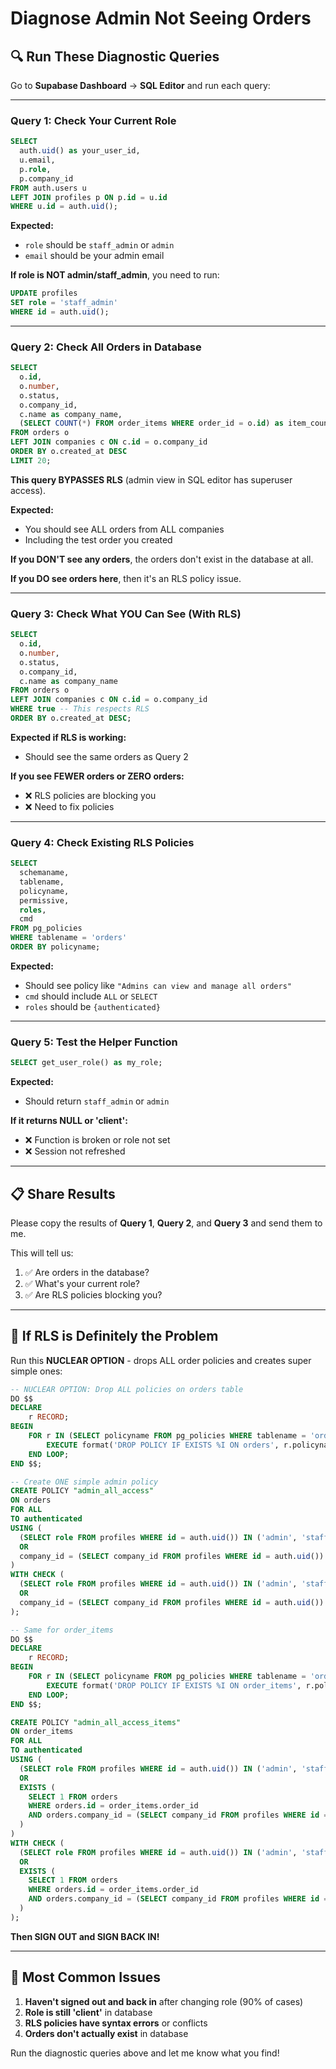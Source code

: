 # Diagnose Admin Not Seeing Orders

## 🔍 Run These Diagnostic Queries

Go to **Supabase Dashboard** → **SQL Editor** and run each query:

---

### **Query 1: Check Your Current Role**
```sql
SELECT 
  auth.uid() as your_user_id,
  u.email,
  p.role,
  p.company_id
FROM auth.users u
LEFT JOIN profiles p ON p.id = u.id
WHERE u.id = auth.uid();
```

**Expected:**
- `role` should be `staff_admin` or `admin`
- `email` should be your admin email

**If role is NOT admin/staff_admin**, you need to run:
```sql
UPDATE profiles 
SET role = 'staff_admin'
WHERE id = auth.uid();
```

---

### **Query 2: Check All Orders in Database**
```sql
SELECT 
  o.id,
  o.number,
  o.status,
  o.company_id,
  c.name as company_name,
  (SELECT COUNT(*) FROM order_items WHERE order_id = o.id) as item_count
FROM orders o
LEFT JOIN companies c ON c.id = o.company_id
ORDER BY o.created_at DESC
LIMIT 20;
```

**This query BYPASSES RLS** (admin view in SQL editor has superuser access).

**Expected:**
- You should see ALL orders from ALL companies
- Including the test order you created

**If you DON'T see any orders**, the orders don't exist in the database at all.

**If you DO see orders here**, then it's an RLS policy issue.

---

### **Query 3: Check What YOU Can See (With RLS)**
```sql
SELECT 
  o.id,
  o.number,
  o.status,
  o.company_id,
  c.name as company_name
FROM orders o
LEFT JOIN companies c ON c.id = o.company_id
WHERE true -- This respects RLS
ORDER BY o.created_at DESC;
```

**Expected if RLS is working:**
- Should see the same orders as Query 2

**If you see FEWER orders or ZERO orders:**
- ❌ RLS policies are blocking you
- ❌ Need to fix policies

---

### **Query 4: Check Existing RLS Policies**
```sql
SELECT 
  schemaname,
  tablename,
  policyname,
  permissive,
  roles,
  cmd
FROM pg_policies
WHERE tablename = 'orders'
ORDER BY policyname;
```

**Expected:**
- Should see policy like `"Admins can view and manage all orders"`
- `cmd` should include `ALL` or `SELECT`
- `roles` should be `{authenticated}`

---

### **Query 5: Test the Helper Function**
```sql
SELECT get_user_role() as my_role;
```

**Expected:**
- Should return `staff_admin` or `admin`

**If it returns NULL or 'client':**
- ❌ Function is broken or role not set
- ❌ Session not refreshed

---

## 📋 Share Results

Please copy the results of **Query 1**, **Query 2**, and **Query 3** and send them to me.

This will tell us:
1. ✅ Are orders in the database?
2. ✅ What's your current role?
3. ✅ Are RLS policies blocking you?

---

## 🔧 If RLS is Definitely the Problem

Run this **NUCLEAR OPTION** - drops ALL order policies and creates super simple ones:

```sql
-- NUCLEAR OPTION: Drop ALL policies on orders table
DO $$ 
DECLARE
    r RECORD;
BEGIN
    FOR r IN (SELECT policyname FROM pg_policies WHERE tablename = 'orders') LOOP
        EXECUTE format('DROP POLICY IF EXISTS %I ON orders', r.policyname);
    END LOOP;
END $$;

-- Create ONE simple admin policy
CREATE POLICY "admin_all_access"
ON orders
FOR ALL
TO authenticated
USING (
  (SELECT role FROM profiles WHERE id = auth.uid()) IN ('admin', 'staff_admin')
  OR
  company_id = (SELECT company_id FROM profiles WHERE id = auth.uid())
)
WITH CHECK (
  (SELECT role FROM profiles WHERE id = auth.uid()) IN ('admin', 'staff_admin')
  OR
  company_id = (SELECT company_id FROM profiles WHERE id = auth.uid())
);

-- Same for order_items
DO $$ 
DECLARE
    r RECORD;
BEGIN
    FOR r IN (SELECT policyname FROM pg_policies WHERE tablename = 'order_items') LOOP
        EXECUTE format('DROP POLICY IF EXISTS %I ON order_items', r.policyname);
    END LOOP;
END $$;

CREATE POLICY "admin_all_access_items"
ON order_items
FOR ALL
TO authenticated
USING (
  (SELECT role FROM profiles WHERE id = auth.uid()) IN ('admin', 'staff_admin')
  OR
  EXISTS (
    SELECT 1 FROM orders 
    WHERE orders.id = order_items.order_id 
    AND orders.company_id = (SELECT company_id FROM profiles WHERE id = auth.uid())
  )
)
WITH CHECK (
  (SELECT role FROM profiles WHERE id = auth.uid()) IN ('admin', 'staff_admin')
  OR
  EXISTS (
    SELECT 1 FROM orders 
    WHERE orders.id = order_items.order_id 
    AND orders.company_id = (SELECT company_id FROM profiles WHERE id = auth.uid())
  )
);
```

**Then SIGN OUT and SIGN BACK IN!**

---

## 🎯 Most Common Issues

1. **Haven't signed out and back in** after changing role (90% of cases)
2. **Role is still 'client'** in database
3. **RLS policies have syntax errors** or conflicts
4. **Orders don't actually exist** in database

Run the diagnostic queries above and let me know what you find!

